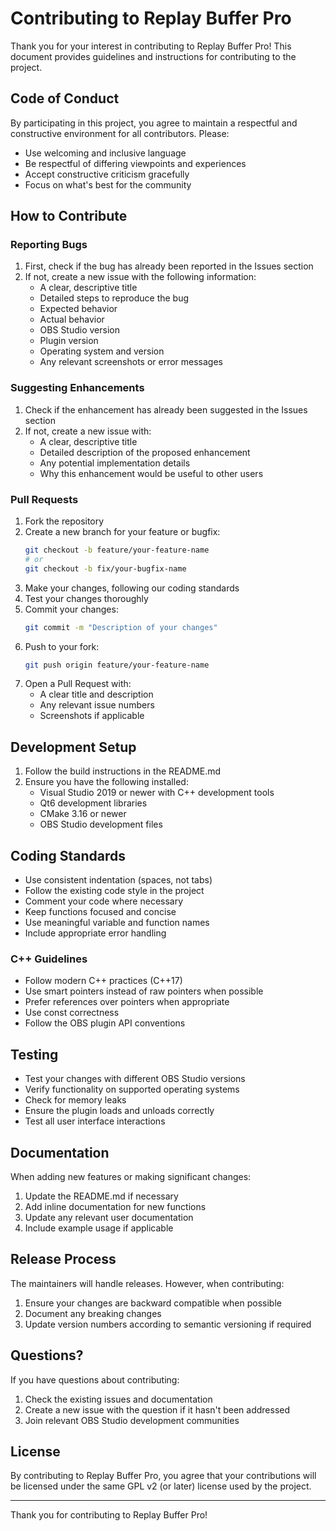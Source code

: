 # Contributing to Replay Buffer Pro

Thank you for your interest in contributing to Replay Buffer Pro! This document provides guidelines and instructions for contributing to the project.

## Code of Conduct

By participating in this project, you agree to maintain a respectful and constructive environment for all contributors. Please:

- Use welcoming and inclusive language
- Be respectful of differing viewpoints and experiences
- Accept constructive criticism gracefully
- Focus on what's best for the community

## How to Contribute

### Reporting Bugs

1. First, check if the bug has already been reported in the Issues section
2. If not, create a new issue with the following information:
   - A clear, descriptive title
   - Detailed steps to reproduce the bug
   - Expected behavior
   - Actual behavior
   - OBS Studio version
   - Plugin version
   - Operating system and version
   - Any relevant screenshots or error messages

### Suggesting Enhancements

1. Check if the enhancement has already been suggested in the Issues section
2. If not, create a new issue with:
   - A clear, descriptive title
   - Detailed description of the proposed enhancement
   - Any potential implementation details
   - Why this enhancement would be useful to other users

### Pull Requests

1. Fork the repository
2. Create a new branch for your feature or bugfix:
   ```bash
   git checkout -b feature/your-feature-name
   # or
   git checkout -b fix/your-bugfix-name
   ```
3. Make your changes, following our coding standards
4. Test your changes thoroughly
5. Commit your changes:
   ```bash
   git commit -m "Description of your changes"
   ```
6. Push to your fork:
   ```bash
   git push origin feature/your-feature-name
   ```
7. Open a Pull Request with:
   - A clear title and description
   - Any relevant issue numbers
   - Screenshots if applicable

## Development Setup

1. Follow the build instructions in the README.md
2. Ensure you have the following installed:
   - Visual Studio 2019 or newer with C++ development tools
   - Qt6 development libraries
   - CMake 3.16 or newer
   - OBS Studio development files

## Coding Standards

- Use consistent indentation (spaces, not tabs)
- Follow the existing code style in the project
- Comment your code where necessary
- Keep functions focused and concise
- Use meaningful variable and function names
- Include appropriate error handling

### C++ Guidelines

- Follow modern C++ practices (C++17)
- Use smart pointers instead of raw pointers when possible
- Prefer references over pointers when appropriate
- Use const correctness
- Follow the OBS plugin API conventions

## Testing

- Test your changes with different OBS Studio versions
- Verify functionality on supported operating systems
- Check for memory leaks
- Ensure the plugin loads and unloads correctly
- Test all user interface interactions

## Documentation

When adding new features or making significant changes:

1. Update the README.md if necessary
2. Add inline documentation for new functions
3. Update any relevant user documentation
4. Include example usage if applicable

## Release Process

The maintainers will handle releases. However, when contributing:

1. Ensure your changes are backward compatible when possible
2. Document any breaking changes
3. Update version numbers according to semantic versioning if required

## Questions?

If you have questions about contributing:

1. Check the existing issues and documentation
2. Create a new issue with the question if it hasn't been addressed
3. Join relevant OBS Studio development communities

## License

By contributing to Replay Buffer Pro, you agree that your contributions will be licensed under the same GPL v2 (or later) license used by the project.

---

Thank you for contributing to Replay Buffer Pro! 